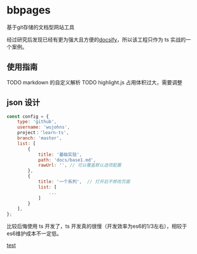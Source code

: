# bbpages
基于git存储的文档型网站工具

经过研究后发现已经有更为强大且方便的[docsify](https://github.com/QingWei-Li/docsify)，所以该工程只作为 ts 实战的一个案例。

## 使用指南

TODO markdown 的自定义解析
TODO highlight.js 占用体积过大，需要调整

## json 设计
```js
const config = {
    type: 'github',
    username: 'wujohns',
    project：'learn-ts',
    branch: 'master',
    list: [
        {
            title: '基础实验',
            path: 'docs/base1.md',
            rawUrl: '', // 可以覆盖默认选项配置
        },
        {
            title: '一个系列',  // 打开后不修改页面
            list: [
                ...
            ]
        }
    ],
};
```

比较后悔使用 ts 开发了，ts 开发真的很慢（开发效率为es6的1/3左右），相较于es6维护成本不一定低。

[test](/www.hahha.com)